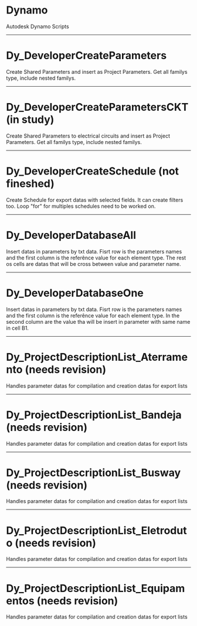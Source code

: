 # Dynamo
Autodesk Dynamo Scripts
______________________________________________________________________________________________________
# Dy_DeveloperCreateParameters
Create Shared Parameters and insert as Project Parameters. Get all familys type, include nested familys.
______________________________________________________________________________________________________
# Dy_DeveloperCreateParametersCKT (in study)
Create Shared Parameters to electrical circuits and insert as Project Parameters. Get all familys type, include nested familys.
______________________________________________________________________________________________________
# Dy_DeveloperCreateSchedule (not fineshed)
Create Schedule for export datas with selected fields. It can create filters too. Loop "for" for multiples schedules need to be worked on.
______________________________________________________________________________________________________
# Dy_DeveloperDatabaseAll
Insert datas in parameters by txt data. Fisrt row is the parameters names and the first column is the referênce value for each element type. The rest os cells are datas that will be cross between value and parameter name.
______________________________________________________________________________________________________
# Dy_DeveloperDatabaseOne
Insert datas in parameters by txt data. Fisrt row is the parameters names and the first column is the referênce value for each element type. In the second column are the value tha will be insert in parameter with same name in cell B1.
______________________________________________________________________________________________________
# Dy_ProjectDescriptionList_Aterramento (needs revision)
Handles parameter datas for compilation and creation datas for export lists
______________________________________________________________________________________________________
# Dy_ProjectDescriptionList_Bandeja (needs revision)
Handles parameter datas for compilation and creation datas for export lists
______________________________________________________________________________________________________
# Dy_ProjectDescriptionList_Busway (needs revision)
Handles parameter datas for compilation and creation datas for export lists
______________________________________________________________________________________________________
# Dy_ProjectDescriptionList_Eletroduto (needs revision)
Handles parameter datas for compilation and creation datas for export lists
______________________________________________________________________________________________________
# Dy_ProjectDescriptionList_Equipamentos (needs revision)
Handles parameter datas for compilation and creation datas for export lists
